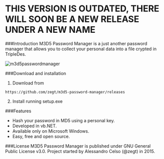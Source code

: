 THIS VERSION IS OUTDATED, THERE WILL SOON BE A NEW RELEASE UNDER A NEW NAME
======
###Introduction
M3D5 Password Manager is a just another password manager that allows you to collect your personal data into a file crypted in TripleDes.

![m3d5passwordmanager](http://i.imgur.com/ECeFIsq.png)

###Download and installation
1) Download from 
```
https://github.com/zegt/m3d5-password-manager/releases
```
2) Install running setup.exe

###Features
- Hash your password in MD5 using a personal key.
- Developed in vb.NET.
- Available only on Microsoft Windows.
- Easy, free and open source.

###License
M3D5 Password Manager is published under GNU General Public License v3.0.
Project started by Alessandro Celso (@zegt) in 2015.
